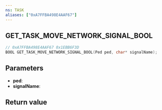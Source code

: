 ```yaml
---
ns: TASK
aliases: ["0xA7FFBA498E4AAF67"]
---
```

## GET_TASK_MOVE_NETWORK_SIGNAL_BOOL

```c
// 0xA7FFBA498E4AAF67 0x1EBB6F3D
BOOL GET_TASK_MOVE_NETWORK_SIGNAL_BOOL(Ped ped, char* signalName);
```

## Parameters
* **ped**: 
* **signalName**: 

## Return value
